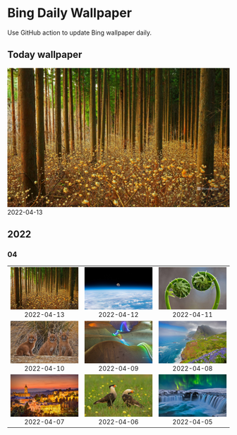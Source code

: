 # Bing Daily Wallpaper

Use GitHub action to update Bing wallpaper daily.

## Today wallpaper

![2022-04-13](./storage/bing-wallpaper/2022/04/2022-04-13.png)
2022-04-13


## 2022

### 04
| | | |
|:---:|:---:|:---:|
|![2022-04-13](./storage/bing-wallpaper/2022/04/2022-04-13.png) 2022-04-13|![2022-04-12](./storage/bing-wallpaper/2022/04/2022-04-12.png) 2022-04-12|![2022-04-11](./storage/bing-wallpaper/2022/04/2022-04-11.png) 2022-04-11|
|![2022-04-10](./storage/bing-wallpaper/2022/04/2022-04-10.png) 2022-04-10|![2022-04-09](./storage/bing-wallpaper/2022/04/2022-04-09.png) 2022-04-09|![2022-04-08](./storage/bing-wallpaper/2022/04/2022-04-08.png) 2022-04-08|
|![2022-04-07](./storage/bing-wallpaper/2022/04/2022-04-07.png) 2022-04-07|![2022-04-06](./storage/bing-wallpaper/2022/04/2022-04-06.png) 2022-04-06|![2022-04-05](./storage/bing-wallpaper/2022/04/2022-04-05.png) 2022-04-05|

